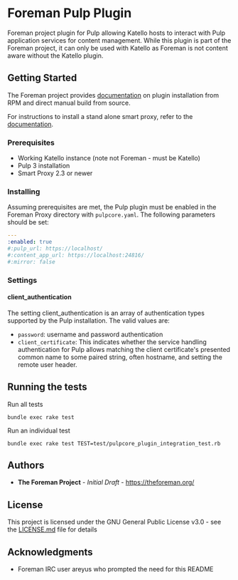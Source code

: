 # Foreman Pulp Plugin

Foreman project plugin for Pulp allowing Katello hosts to interact with Pulp application services for content management. While this plugin is part of the Foreman project, it can only be used with Katello as Foreman is not content aware without the Katello plugin.

## Getting Started

The Foreman project provides [documentation](https://theforeman.org/plugins/#2.2Packageinstallation) on plugin installation from RPM and direct manual build from source.

For instructions to install a stand alone smart proxy, refer to the [documentation](https://theforeman.org/manuals/latest/index.html#4.3.1SmartProxyInstallation).

### Prerequisites

* Working Katello instance (note not Foreman - must be Katello)
* Pulp 3 installation
* Smart Proxy 2.3 or newer

### Installing

Assuming prerequisites are met, the Pulp plugin must be enabled in the Foreman Proxy directory with `pulpcore.yaml`.
The following parameters should be set:

```yaml
---
:enabled: true
#:pulp_url: https://localhost/
#:content_app_url: https://localhost:24816/
#:mirror: false
```

### Settings

#### client_authentication

The setting client_authentication is an array of authentication types supported by the Pulp installation. The valid values are:

 * `password`: username and password authentication
 * `client_certificate`: This indicates whether the service handling authentication for Pulp allows matching the client certificate's presented common name to some paired string, often hostname, and setting the remote user header.

## Running the tests

Run all tests

```
bundle exec rake test
```

Run an individual test

```
bundle exec rake test TEST=test/pulpcore_plugin_integration_test.rb
```

## Authors

* **The Foreman Project** - *Initial Draft* - https://theforeman.org/

## License

This project is licensed under the GNU General Public License v3.0 - see the [LICENSE.md](LICENSE.md) file for details

## Acknowledgments

* Foreman IRC user areyus who prompted the need for this README
